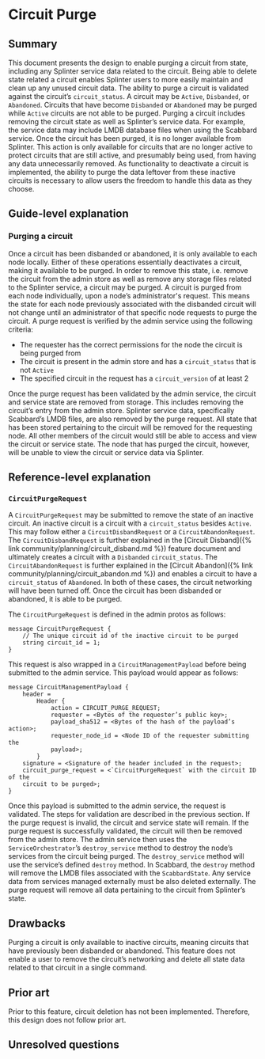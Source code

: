 # Circuit Purge
<!--
  Copyright 2018-2021 Cargill Incorporated
  Licensed under Creative Commons Attribution 4.0 International License
  https://creativecommons.org/licenses/by/4.0/
-->

## Summary
[summary]: #summary

This document presents the design to enable purging a circuit from state,
including any Splinter service data related to the circuit. Being able to
delete state related a circuit enables Splinter users to more easily maintain
and clean up any unused circuit data. The ability to purge a circuit is
validated against the circuit’s `circuit_status`. A circuit may be `Active`,
`Disbanded`, or `Abandoned`. Circuits that have become `Disbanded` or
`Abandoned` may be purged while `Active` circuits are not able to be purged.
Purging a circuit includes removing the circuit state as well as Splinter’s
service data. For example, the service data may include LMDB database files
when using the Scabbard service. Once the circuit has been purged, it is no
longer available from Splinter. This action is only available for circuits that
are no longer active to protect circuits that are still active, and presumably
being used, from having any data unnecessarily removed. As functionality to
deactivate a circuit is implemented, the ability to purge the data leftover
from these inactive circuits is necessary to allow users the freedom to handle
this data as they choose.

## Guide-level explanation
[guide-level-explanation]: #guide-level-explanation

### Purging a circuit

Once a circuit has been disbanded or abandoned, it is only available to each
node locally. Either of these operations essentially deactivates a circuit,
making it available to be purged. In order to remove this state, i.e. remove
the circuit from the admin store as well as remove any storage files related to
the Splinter service, a circuit may be purged. A circuit is purged from each
node individually, upon a node’s administrator's request. This means the state
for each node previously associated with the disbanded circuit will not change
until an administrator of that specific node requests to purge the circuit. A
purge request is verified by the admin service using the following criteria:
  - The requester has the correct permissions for the node the circuit is being
    purged from
  - The circuit is present in the admin store and has a `circuit_status` that
    is not `Active`
  - The specified circuit in the request has a `circuit_version` of at least 2

Once the purge request has been validated by the admin service, the circuit and
service state are removed from storage. This includes removing the circuit’s
entry from the admin store. Splinter service data, specifically Scabbard’s LMDB
files, are also removed by the purge request. All state that has been stored
pertaining to the circuit will be removed for the requesting node. All other
members of the circuit would still be able to access and view the circuit or
service state. The node that has purged the circuit, however, will be unable to
view the circuit or service data via Splinter.

## Reference-level explanation
[reference-level-explanation]: #reference-level-explanation

### `CircuitPurgeRequest`

A `CircuitPurgeRequest` may be submitted to remove the state of an inactive
circuit. An inactive circuit is a circuit with a `circuit_status` besides
`Active`. This may follow either a `CircuitDisbandRequest` or a
`CircuitAbandonRequest`. The `CircuitDisbandRequest` is further explained in
the [Circuit Disband]({% link community/planning/circuit_disband.md %}) feature
document and ultimately creates a circuit with a `Disbanded` `circuit_status`.
The `CircuitAbandonRequest` is further explained in the [Circuit Abandon]({%
link community/planning/circuit_abandon.md %}) and enables a circuit to have a
`circuit_status` of `Abandoned`. In both of these cases, the circuit networking
will have been turned off. Once the circuit has been disbanded or abandoned, it
is able to be purged.

The `CircuitPurgeRequest` is defined in the admin protos as follows:

```
message CircuitPurgeRequest {
    // The unique circuit id of the inactive circuit to be purged
    string circuit_id = 1;
}
```
This request is also wrapped in a `CircuitManagementPayload` before being
submitted to the admin service. This payload would appear as follows:

```
message CircuitManagementPayload {
    header =
        Header {
            action = CIRCUIT_PURGE_REQUEST;
            requester = <Bytes of the requester’s public key>;
            payload_sha512 = <Bytes of the hash of the payload’s action>;
            requester_node_id = <Node ID of the requester submitting the
            payload>;
        }
    signature = <Signature of the header included in the request>;
    circuit_purge_request = <`CircuitPurgeRequest` with the circuit ID of the
    circuit to be purged>;
}
```

Once this payload is submitted to the admin service, the request is validated.
The steps for validation are described in the previous section. If the purge
request is invalid, the circuit and service state will remain. If the purge
request is successfully validated, the circuit will then be removed from the
admin store. The admin service then uses the `ServiceOrchestrator`’s
`destroy_service` method to destroy the node’s services from the circuit being
purged. The `destroy_service` method will use the service’s defined `destroy`
method. In Scabbard, the `destroy` method will remove the LMDB files associated
with the `ScabbardState`. Any service data from services managed externally
must be also deleted externally. The purge request will remove all data
pertaining to the circuit from Splinter’s state.

## Drawbacks
[drawbacks]: #drawbacks

Purging a circuit is only available to inactive circuits, meaning circuits that
have previously been disbanded or abandoned. This feature does not enable a
user to remove the circuit’s networking and delete all state data related to
that circuit in a single command.

## Prior art
[prior-art]: #prior-art

Prior to this feature, circuit deletion has not been implemented. Therefore,
this design does not follow prior art.

## Unresolved questions
[unresolved]: #unresolved
